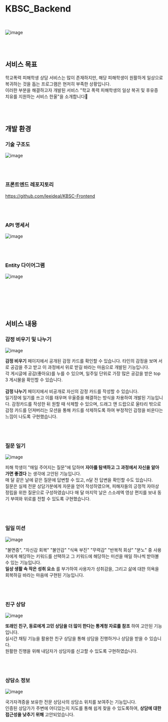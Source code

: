 # KBSC_Backend
<br> 

![image](https://user-images.githubusercontent.com/81295661/197400436-0b3b427f-c4b9-4fb5-ab4d-9ed3c65791a8.png)


<br> <br>

## 서비스 목표

학교폭력 피해학생 상담 서비스는 많이 존재하지만, 해당 피해학생이 원활하게 일상으로 복귀하는 것을 돕는 프로그램은 현저히 부족한 상황입니다. 
<br> 
이러한 부분을 해결하고자 개발된 서비스 "학교 폭력 피해학생의 일상 복귀 및 후유증 치유를 지원하는 서비스 한울"을 소개합니다🙂

<br> <br>

## 개발 환경

### 기술 구조도
![image](https://user-images.githubusercontent.com/81295661/197401655-110bf949-6538-4f01-9824-1c9aee121ed0.png)

<br> <br>

### 프론트엔드 레포지토리
https://github.com/leeideal/KBSC-Frontend

<br> <br>

### API 명세서
![image](https://user-images.githubusercontent.com/81295661/197401772-f90b0af0-50fb-43bb-887e-45c1422630b5.png)

<br> <br>

### Entity 다이어그램
![image](https://user-images.githubusercontent.com/81295661/197401990-a878ddce-2be9-4fbc-91a2-8aec300e7217.png)

<br> <br>

<br> <br>




## 서비스 내용

### 감정 비우기 및 나누기
![image](https://user-images.githubusercontent.com/81295661/197400715-b595d219-bffc-4428-b862-f2d4d61fd8da.png)

__감정 비우기__ 페이지에서 공개된 감정 카드를 확인할 수 있습니다. 타인의 감정을 보며 서로 공감을 주고 받고 이 과정에서 위로 받길 바라는 마음으로 개발된 기능입니다. 
<br> 각 게시글에 공감(좋아요)를 누를 수 있으며, 일주일 단위로 가장 많은 공감을 받은 top 3 게시물을 확인할 수 있습니다.
<br><br>
__감정 나누기__ 페이지에서 비공개로 자신의 감정 카드를 작성할 수 있습니다. <br>
일기장에 일기를 쓰고 이를 태우며 우울증을 해결하는 방식을 차용하여 개발된 기능입니다. 감정카드를 작성한 뒤 원할 때 삭제할 수 있으며, 드래그 앤 드랍으로 울타리 밖으로 감정 카드를 던져버리는 모션을 통해 카드를 삭제하도록 하여 부정적인 감정을 비운다는 느낌이 나도록 구현했습니다.

<br> <br>

### 질문 일기
![image](https://user-images.githubusercontent.com/81295661/197401121-d14af8dd-8384-4cb1-aabf-5d84961ef791.png)

피해 학생이 "매일 주어지는 질문"에 답하며 __자아를 탐색하고 그 과정에서 자신을 알아가면 좋겠다__ 는 생각에 고안된 기능입니다. 
<br>
매 달 같은 날에 같은 질문에 답변할 수 있고, n달 전 답변을 확인할 수도 있습니다.
<br>질문은 실제 전문 상담가분에게 자문을 얻어 작성하였으며, 피해자들의 긍정적 자아상 정립을 위한 질문으로 구성하였습니다 매 달 마지막 날은 스소레엑 영상 편지를 보내 동기 부여와 위로를 전할 수 있도록 구현했습니다.


<br> <br>

### 일일 미션
![image](https://user-images.githubusercontent.com/81295661/197401380-a4946130-3c30-4044-a53b-d3fc5c111d8f.png)

"불면증", "자신감 회복" "불안감" "식욕 부진" "무력감" "반복적 회상" "분노" 중 사용자에게 해당하는 키워드를 선택하고 그 키워드에 해당하는 미션을 매일 하나씩 받아볼 수 있는 기능입니다. 
<br>
__일상 생활 속 작은 성취 요소__ 를 부가하여 사용자가 성취감을, 그리고 삶에 대한 의욕을 회복하길 바라는 마음에 구현된 기능입니다.



<br> <br>

### 친구 상담
![image](https://user-images.githubusercontent.com/81295661/197401460-1da9bbd6-f281-4d9c-b5ce-a021b2d6a26f.png)

__또래인 친구, 동료에게 고민 상담을 더 많이 한다는 통계청 자료를 참조__ 하여 고안된 기능입니다. 
<br>실시간 채팅 기능을 활용한 친구 상담을 통해 상담을 진행하거나 상담을 받을 수 있습니다. 
<br>원활한 진행을 위해 내담자가 상담자를 신고할 수 있도록 구현하였습니다.


<br> <br>


### 상담소 정보
![image](https://user-images.githubusercontent.com/81295661/197401547-7167146d-a6f4-4891-b256-c6704d4ab895.png)

국가자격증을 보유한 전문 상담사의 상담소 위치를 보여주는 기능입니다. 
<br>인증된 상담가가 주변에 어디있는지 지도를 통해 쉽게 찾을 수 있도록하여, __상담에 대한 접근성을 낮추기 위해__ 고안되었습니다.

